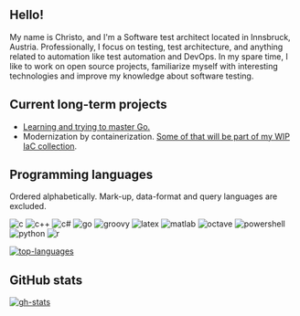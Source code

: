 ## Hello!
My name is Christo, and I'm a Software test architect located in Innsbruck, Austria.
Professionally, I focus on testing, test architecture, and anything related to automation like test automation and DevOps.
In my spare time, I like to work on open source projects, familiarize myself with interesting technologies and improve my knowledge about software testing.

## Current long-term projects
- [Learning and trying to master Go.](https://github.com/ChristoWolf?tab=repositories&q=&type=&language=go&sort=)
- Modernization by containerization. [Some of that will be part of my WIP IaC collection](https://github.com/ChristoWolf/iac-collection).

## Programming languages
Ordered alphabetically. Mark-up, data-format and query languages are excluded.

![c](https://img.shields.io/badge/C-00599C?style=for-the-badge&logo=c&logoColor=white) ![c++](https://img.shields.io/badge/C%2B%2B-00599C?style=for-the-badge&logo=c%2B%2B&logoColor=white) ![c#](https://img.shields.io/badge/C%23-239120?style=for-the-badge&logo=c-sharp&logoColor=white) ![go](https://img.shields.io/badge/Go-00ADD8?style=for-the-badge&logo=go&logoColor=white) ![groovy](https://img.shields.io/badge/Groovy-4298B8?style=for-the-badge&logo=apachegroovy&logoColor=white) ![latex](https://img.shields.io/badge/LaTeX-008080?style=for-the-badge&logo=latex&logoColor=white) ![matlab](https://img.shields.io/badge/MATLAB-3363FF?style=for-the-badge) ![octave](https://img.shields.io/badge/Octave-0790C0?style=for-the-badge&logo=octave&logoColor=white) ![powershell](https://img.shields.io/badge/PowerShell-5391FE?style=for-the-badge&logo=powershell&logoColor=white) ![python](https://img.shields.io/badge/Python-3776AB?style=for-the-badge&logo=python&logoColor=white) ![r](https://img.shields.io/badge/R-276DC3?style=for-the-badge&logo=r&logoColor=white)

[![top-languages](https://github-readme-stats.vercel.app/api/top-langs/?username=ChristoWolf&layout=compact&theme=monokai&langs_count=10)](https://github.com/anuraghazra/github-readme-stats)

## GitHub stats
[![gh-stats](https://github-readme-stats.vercel.app/api?username=ChristoWolf&theme=monokai&count_private=true&show_icons=true&include_all_commits=true)](https://github.com/anuraghazra/github-readme-stats)
